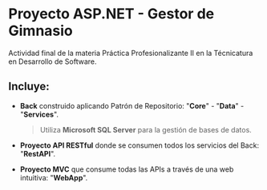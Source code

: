 # Proyecto ASP.NET - Gestor de Gimnasio

Actividad final de la materia Práctica Profesionalizante II en la Técnicatura en Desarrollo de Software.

## Incluye:

- **Back** construido aplicando Patrón de Repositorio: "**Core**" - "**Data**" - "**Services**".

    > Utiliza **Microsoft SQL Server** para la gestión de bases de datos.

- **Proyecto API RESTful** donde se consumen todos los servicios del Back: "**RestAPI**".
- **Proyecto MVC** que consume todas las APIs a través de una web intuitiva: "**WebApp**".

